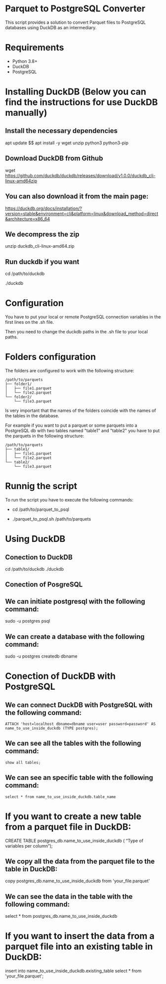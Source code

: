 # Parquet to PostgreSQL Converter
This script provides a solution to convert Parquet files to PostgreSQL databases using DuckDB as an intermediary.

# Requirements

- Python 3.8+
- DuckDB
- PostgreSQL

# Installing DuckDB (Below you can find the instructions for use DuckDB manually)

## Install the necessary dependencies

apt update $$ apt install -y wget unzip python3 python3-pip

## Download DuckDB from Github
wget https://github.com/duckdb/duckdb/releases/download/v1.0.0/duckdb_cli-linux-amd64zip

## You can also download it from the main page: 

https://duckdb.org/docs/installation/?version=stable&environment=cli&platform=linux&download_method=direct&architecture=x86_64

## We decompress the zip

unzip duckdb_cli-linux-amd64.zip

## Run duckdb if you want

cd /path/to/duckdb

./duckdb


# Configuration

You have to put your local or remote PostgreSQL connection variables in the first lines on the .sh file.

Then you need to change the duckdb paths in the .sh file to your local paths.

# Folders configuration

The folders are configured to work with the following structure:

```
/path/to/parquets
├── folder1/
│   ├── file1.parquet
│   └── file2.parquet
└── folder2/
    └── file3.parquet
```

Is very important that the names of the folders coincide with the names of the tables in the database.

For example if you want to put a parquet or some parquets into a PostgreSQL db with two tables named "table1" and "table2" you have to put the parquets in the following structure:

```
/path/to/parquets
├── table1/
│   ├── file1.parquet
│   └── file2.parquet
└── table2/
    └── file3.parquet 
```

# Runnig the script

To run the script you have to execute the following commands:

- cd /path/to/parquet_to_psql

- ./parquet_to_psql.sh /path/to/parquets

# Using DuckDB

## Conection to DuckDB

cd /path/to/duckdb
./duckdb

## Conection of PosgreSQL

## We can initiate postgresql with the following command:
sudo -u postgres psql

## We can create a database with the following command:
sudo -u postgres createdb dbname 

# Conection of DuckDB with PostgreSQL

## We can connect DuckDB with PostgreSQL with the following command:
	ATTACH 'host=localhost dbname=dbname user=user password=password' AS name_to_use_inside_duckdb (TYPE postgres);

## We can see all the tables with the following command:
	show all tables;
## We can see an specific table with the following command:
	select * from name_to_use_inside_duckdb.table_name


# If you want to create a new table from a parquet file in DuckDB:

CREATE TABLE postgres_db.name_to_use_inside_duckdb  (
“Type of variables per column”);

## We copy all the data from the parquet file to the table in DuckDB:

copy postgres_db.name_to_use_inside_duckdb from 'your_file.parquet'

## We can see the data in the table with the following command:

select * from postgres_db.name_to_use_inside_duckdb

# If you want to insert the data from a parquet file into an existing table in DuckDB:

insert into name_to_use_inside_duckdb.existing_table select * from 'your_file.parquet';


